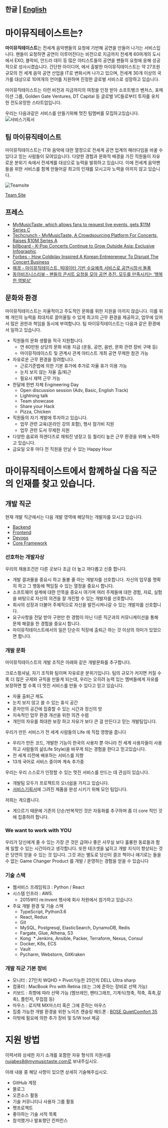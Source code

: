 한글 | [English](README_EN.md) 
---

# 마이뮤직테이스트는?

**마이뮤직테이스트**는 전세계 음악팬들의 요청에 기반해 공연을 만들어 나가는 서비스입니다.  팬들이 요청하면 공연이 이루어진다는 비전으로 지금까지 전세계 60여개의 도시에서 EXO, 블락비, 안드라 데이 등 많은 아티스트들의 공연을 팬들의 요청에 응해 성공적으로 성사시켰습니다. 간단한 아이디어, 에서 출발한 마이뮤직테이스트는 약 27조원 규모의 전 세계 음악 공연 산업을 IT로 변화시켜 나가고 있으며, 전세계 30개 이상의 국가를 대상으로 10여개의 언어를 지원하며 진정한 글로벌 서비스로 성장하고 있습니다. 

마이뮤직테이스트는 이런 비전과 지금까지의 여정을 인정 받아 소프트뱅크 벤처스, 포메이션 그룹, Golden Gate Ventures, DT Capital 등 글로벌 VC들로부터 투자를 유치한 전도유망한 스타트업입니다.

우리는 다음과같은 서비스를 만들기위해 멋진 팀멤버를 모집하고있습니다. 
![서비스기획서](img/infographic.png)

## 팀 마이뮤직테이스트

마이뮤직테이스트는  IT와 음악에 대한 열정으로 전세계 공연 업계의 패러다임을 바꿀 수 있다고 믿는 사람들이 모여있습니다. 다양한 경험과 문화적 배경을 가진 직원들이 자유로운 분위기 속에서 전세계를 대상으로 능력을 발휘하고 있습니다. 이에 전세계 음악팬들을 위한 서비스를 함께 만들어갈 최고의 인재를 모시고자 노력을 아끼지 않고 있습니다.    

![Teamsite](img/teamsite.png)

[Team Site](https://team.mymusictaste.com)


## 프레스
- [MyMusicTaste, which allows fans to request live events, gets $11M Series C](https://techcrunch.com/2017/11/07/mymusictaste-which-allows-fans-to-request-live-events-gets-11m-series-c/)
- [Techcrunch - MyMusicTaste, A Crowdsourcing Platform For Concerts, Raises $10M Series A](https://techcrunch.com/2016/01/07/mymusictaste-a-crowdsourcing-platform-for-concerts-raises-10m-series-a/)
- [billboard - K-Pop Concerts Continue to Grow Outside Asia: Exclusive Infographic](http://www.billboard.com/articles/columns/k-town/7350481/international-k-pop-concerts-growth-infographic)
- [Forbes - How Coldplay Inspired A Korean Entrepreneur To Disrupt The Concert Business](http://www.forbes.com/sites/amyguttman/2016/02/15/how-coldplay-inspired-a-korean-entrepreneur-to-disrupt-the-concert-business/#4686279e2227)
- [매경 - 마이뮤직테이스트, 빅데이터 기반 수요예측 서비스로 공연시장서 돌풍](http://news.naver.com/main/read.nhn?mode=LSD&mid=sec&sid1=001&oid=009&aid=0003779552)
- [동아비즈니스리뷰 - 팬들의 콘서트 요청을 모아 공연 추진. 모두를 만족시키는 ‘행복한 역발상’](http://dbr.donga.com/article/view/1203/article_no/8178)

## 문화와 환경

마이뮤직테이스트는 자율적이고 주도적인 문화를 위한 지원을 아끼지 않습니다. 이를 위해 개인의 능력을 최대치로 끌어올릴 수 있게 최고의 근무 환경을 제공하고, 업무에 있어서 많은 권한과 책임을 동시에 부여합니다. 팀 마이뮤직테이스트는 다음과 같은 환경에서 일하고 있습니다.

- 직원들의 문화 생활을 적극 지원합니다.
  * 연 60만원 상당의 문화 비용 지급 (운동, 공연, 음반, 문화 관련 장비 구매 등)
  * 마이뮤직테이스트 및 관계사 관계 아티스트 개최 공연 무제한 참관 가능
- 자유로운 근무 환경을 장려합니다.
  * 근로기준법에 의한 기본 휴가에 추가로 자율 휴가 이용 가능 
  * 눈치 보지 않는 자율 출/퇴근
  * 필요시 재택 근무 가능
- 한달에 한번 자체 Engineering Day 
  * Open discussion session (Adv, Basic, English Track) 
  * Lightning talk 
  * Team showcase
  * Share your Hack
  * Pizza, Chicken
- 직원들의 자기 계발에 투자하고 있습니다.
  * 업무 관련 교육(온라인 강의 포함), 행사 참가비 지원
  * 업무 관련 도서 무제한 지원
- 다양한 음료와 하겐다즈로 채워진 냉장고 등 퀄리티 높은 근무 환경을 위해 노력하고 있습니다.
- 금요일 오후 마다 전 직원을 만날 수 있는 Happy Hour

# 마이뮤직테이스트에서 함께하실 다음 직군의 인재를 찾고 있습니다.

## 개발 직군
현재 개발 직군에서는 다음 개발 영역에 해당하는 개발자를 모시고 있습니다. 
- [Backend](backend.md)
- [Frontend](frontend.md)
- [Devops](devops.md)
- [Core Framework](framework.md)


### 선호하는 개발자상
우리의 채용조건은 다른 곳보다 조금 더 높고 까다롭고 신중 합니다.
- 개발 결과물을 중요시 하고 돌볼 줄 아는 개발자를 선호합니다. 자신의 업무를 명확히 하고 그 행동에 책임질 수 있는 열정을 중요시 합니다. 
- 소프트웨어 설계에 대한 안목을 중요시 여기며 여러 주제들에 대한 경험, 자료, 실험을 바탕으로  자신의 의견을 잘 개진할 수 있는 개발자를 선호합니다.
- 회사의 성장과 더불어 주체적으로 자신을 발전시켜나갈 수 있는 개발자를 선호합니다. 
- 요구사항을 전달 받아 구현만 한 경험이 아닌 다른 직군과의 커뮤니케이션을 통해 문제 해결을 한 경험을 중요시 합니다.
- 마이뮤직테이스트에서의 일은 단순히 직장에 출퇴근 하는 것 이상의 의미가 있었으면 합니다. 

### 개발 문화
마이뮤직테이스트의 개발 조직은 아래와 같은 개발문화를 추구합니다. 

크로스펑셔널, 자기 조직화 팀이며 자유로운 분위기입니다. 
팀의 규모가 커지면 커질 수록 더 많은 규제와 규칙을 만들게 되는데, 우리는 오히려 능력 있는 멤버들에게 자유를 보장하면 할 수록 더 멋진 서비스를 만들 수 있다고 믿고 있습니다.
- 자율 출퇴근 제도
- 눈치 보지 않고 쓸 수 있는 휴식 공간
- 혼자만의 공간에 집중할 수 있는 시간과 정신의 방
- 지속적인 업무 환경 개선을 위한 의견 수렴
- 개인의 자유를 최대한 보장 하고 자유가 보다 큰 걸 만든다고 믿는 개발팀입니다.

우리가 만든 서비스가 전 세계 사람들의 Life 에 직접 영향을 줍니다
- 우리가 만든 코드, 개발한 기능이 한국의 사용자 뿐 아니라 전 세계 사용자들이 사용하고 사람들의 삶(Life Style)을 바꾸게 되는 경험을 한다고 믿고있습니다.
- 전 세계 리전에 배포하는 서비스를 지향
- 13개 국어로 서비스 중이며 계속 추가중

우리는 우리 스스로가 인정할 수 있는 멋진 서비스를 만드는 데 관심이 있습니다.
- 개발팀 모두가 프로젝트의 오너쉽을 가지고 있습니다. 
- [서비스기획서](img/infographic.png)에 그려진 제품을 완성 시키기 위해 모인 팀입니다.

저희는 게으릅니다.
- 게으르기 때문에 기존의 단순/반복적인 것은 자동화를 추구하며 좀 더 core 적인 것에 집중하려 합니다.

### We want to work with YOU
우리가 당신에게 줄 수 있는 가장 큰 것은 급여나 좋은 사무실 보다 훌륭한 동료들과 함께 일할 수 있는 시간이라고 생각합니다. 
또한 테크셋을 넓히고 개발 지식이 향상되는 것은 당연히 얻을 수 있는 것 입니다. 
그것 과는 별도로 당신이 결코 책이나 얘기로는 들을 수 없는 Game Changer Product 를 개발 / 운영하는 경험을 얻을 수 있습니다 

### 기술 스택
- 웹서비스 프레임워크 : Python / React
- 시스템 인프라 : AWS.
  * 2015부터 re:invent 행사에 회사 차원에서 참가하고 있습니다.
- 주요 개발 환경 및 기술 스택 
  * TypeScript, Python3.6
  * React, Redux
  * Git
  * MySQL, Postgresql, ElasticSearch, DynamoDB, Redis
  * Fargate, Glue, Athena, S3
  * Kong
  * Jenkins, Ansible, Packer, Terraform, Nexus, Consul
  * Docker, K8s, ECS
  * Vault
  * Pycharm, Webstorm, GitKraken

### 개발 직군 기본 장비
- 모니터 : 27인치 WQHD + Pivot가능한  25인치 DELL Ultra sharp 
- 컴퓨터 : MacBook Pro with Retina (또는 그에 준하는 장비로 선택 가능)
- 키보드 : 취향에 따라 선택 가능 (멤브레인, 펜타그래프, 기계식(청축, 적축, 흑축,갈축), 플런저, 무접점 등)
- 마우스 : 로지텍 MX마스터 혹은 그에 준하는 마우스
- 집중 가능한 개발 환경을 위한 노이즈 캔슬링 헤드폰 : [BOSE QuietComfort 35](https://www.bose.com/en_us/products/headphones/over_ear_headphones/quietcomfort-35-wireless.html)
- 이밖에 필요에 의한 추가 장비 및 S/W tool 제공

# 지원 방법
이력서와 상세한 자기 소개를 포함한 자유 형식의 지원서를 nujabes8@mymusictaste.com로 보내주십시오.

아래 내용 중 해당 사항이 있으면 상세히 기술해주십시오. 
- GitHub 계정
- 블로그
- 오픈소스 활동
- 기술 커뮤니티나 사용자 그룹 활동
- 펫프로젝트
- 좋아하는 기술 서적 목록
- 참석했거나 발표했던 컨퍼런스

[noisecacenlingchart]: http://thewirecutter5.wpengine.netdna-cdn.com/wp-content/uploads/2015/10/09-final-graph-in-ear-noise-canceling-630.jpg "thewirecutter"
